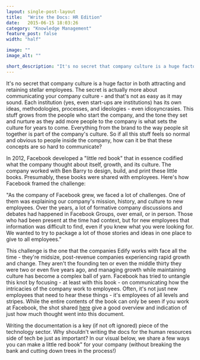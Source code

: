 ```yaml
---
layout: single-post-layout
title:  "Write the Docs: HR Edition"
date:   2015-06-15 18:03:26
category: "Knowledge Management"
feature_post: false
width: "half"

image: ""
image_alt: ""

short_description: "It's no secret that company culture is a huge factor in both attracting and retaining stellar employees. The secret is actually more about communicating your company culture - and that's not as easy as it may sound. "
---
```


It's no secret that company culture is a huge factor in both attracting and retaining stellar employees. The secret is actually more about communicating your company culture - and that's not as easy as it may sound. Each institution (yes, even start-ups are institutions) has its own ideas, methodologies, processes, and ideologies - even idiosyncrasies. This stuff grows from the people who start the company, and the tone they set and nurture as they add more people to the company is what sets the culture for years to come. Everything from the brand to the way people sit together is part of the company's culture. So if all this stuff feels so normal and obvious to people inside the company, how can it be that these concepts are so hard to communicate?

In 2012, Facebook developed a "little red book" that in essence codified what the company thought about itself, growth, and its culture. The company worked with Ben Barry to design, build, and print these little books. Presumably, these books were shared with employees. Here's how Facebook framed the challenge:

"As the company of Facebook grew, we faced a lot of challenges. One of them was explaining our company's mission, history, and culture to new employees. Over the years, a lot of formative company discussions and debates had happened in Facebook Groups, over email, or in person. Those who had been present at the time had context, but for new employees that information was difficult to find, even if you knew what you were looking for. We wanted to try to package a lot of those stories and ideas in one place to give to all employees."

This challenge is the one that the companies Edify works with face all the time - they're midsize, post-revenue companies experiencing rapid growth and change. They aren't the founding ten or even the middle thirty they were two or even five years ago, and managing growth while maintaining culture has become a complex ball of yarn. Facebook has tried to untangle this knot by focusing - at least with this book - on communicating how the intricacies of the company work to employees. Often, it's not just new employees that need to hear these things - it's employees of all levels and stripes. While the entire contents of the book can only be seen if you work at Facebook, the shot shared [here](http://www.google.com/url?q=http%3A%2F%2Fofficeofbenbarry.com%2Fproject%2Ffacebooks-little-red-book&sa=D&sntz=1&usg=AFQjCNGvWKzAbnFBlC0GdQhRC1l_wWZGzg) give a good overview and indication of just how much thought went into this document.

Writing the documentation is a key (if not oft ignored) piece of the technology sector. Why shouldn't writing the docs for the human resources side of tech be just as important? In our visual below, we share a few ways you can make a little red book" for your company (without breaking the bank and cutting down trees in the process!)

